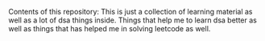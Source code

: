 Contents of this repository:
    This is just a collection of learning material as well as a lot of dsa things inside. Things that help me to learn dsa better as well as things that has helped me in solving leetcode as well.
